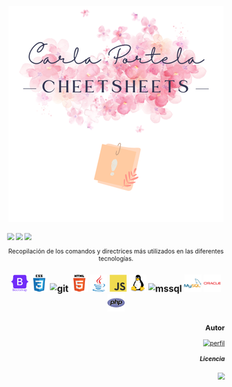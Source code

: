 <h1 align="center">
  <img src="https://github.com/carlaportela/Cheetsheets/blob/main/readme_git_basico.png"/>
</h1>
<p align="left">
   <!--Badge de desarrollo-->
   <img src="https://img.shields.io/badge/Status-in%20progress-green">
<!--Badge de seguidores-->
  <img src="https://img.shields.io/github/followers/carlaportela"/>
<!--Badge de forks-->
  <img src="https://img.shields.io/github/forks/carlaportela/DAW"/>
</p>
<p align="center">Recopilación de los comandos y directrices más utilizados en las diferentes tecnologías.</p>
<h2 align="center"> <img src="https://raw.githubusercontent.com/devicons/devicon/master/icons/bootstrap/bootstrap-plain-wordmark.svg" alt="bootstrap" width="40" height="40"/> <img src="https://raw.githubusercontent.com/devicons/devicon/master/icons/css3/css3-original-wordmark.svg" alt="css3" width="40" height="40"/> <img src="https://www.vectorlogo.zone/logos/git-scm/git-scm-icon.svg" alt="git" width="40" height="40"/> <img src="https://raw.githubusercontent.com/devicons/devicon/master/icons/html5/html5-original-wordmark.svg" alt="html5" width="40" height="40"/> <img src="https://raw.githubusercontent.com/devicons/devicon/master/icons/java/java-original.svg" alt="java" width="40" height="40"/> <img src="https://raw.githubusercontent.com/devicons/devicon/master/icons/javascript/javascript-original.svg" alt="javascript" width="40" height="40"/> <img src="https://raw.githubusercontent.com/devicons/devicon/master/icons/linux/linux-original.svg" alt="linux" width="40" height="40"/> <img src="https://www.svgrepo.com/show/303229/microsoft-sql-server-logo.svg" alt="mssql" width="40" height="40"/> <img src="https://raw.githubusercontent.com/devicons/devicon/master/icons/mysql/mysql-original-wordmark.svg" alt="mysql" width="40" height="40"/> <img src="https://raw.githubusercontent.com/devicons/devicon/master/icons/oracle/oracle-original.svg" alt="oracle" width="40" height="40"/>  <img src="https://raw.githubusercontent.com/devicons/devicon/master/icons/php/php-original.svg" alt="php" width="40" height="40"/> </p>
</h2>
<h3 align="right">Autor</h3>
<p align="right">
  <a href="https://github.com/MalditaCarlita">
   <img src="https://avatars.githubusercontent.com/u/120684708?v=4" alt="perfil" height="32px" width="32px"/>
  </a>
</p>
<h5 align="right">Licencia</h5>
<p align="right">
  <a href="http://creativecommons.org/licenses/by-nc-sa/4.0/">
   <img src="https://i.creativecommons.org/l/by-nc-sa/4.0/88x31.png"/>
  </a>
</p>


